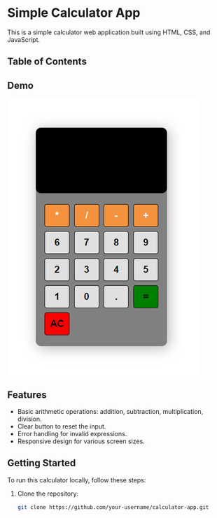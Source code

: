 # Simple Calculator App

This is a simple calculator web application built using HTML, CSS, and JavaScript.

## Table of Contents


## Demo

![Calculator Screenshot](Screenshot.png)

## Features

- Basic arithmetic operations: addition, subtraction, multiplication, division.
- Clear button to reset the input.
- Error handling for invalid expressions.
- Responsive design for various screen sizes.

## Getting Started

To run this calculator locally, follow these steps:

1. Clone the repository:

   ```bash
   git clone https://github.com/your-username/calculator-app.git
